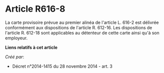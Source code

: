 # Article R616-8

La carte provisoire prévue au premier alinéa de l'article L. 616-2 est délivrée conformément aux dispositions de l'article R.
612-16. Les dispositions de l'article R. 612-18 sont applicables au détenteur de cette carte ainsi qu'à son employeur.

**Liens relatifs à cet article**

_Créé par_:

  - Décret n°2014-1415 du 28 novembre 2014 - art. 3

